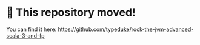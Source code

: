 # 🚨 This repository moved!

You can find it here: https://github.com/typeduke/rock-the-jvm-advanced-scala-3-and-fp
